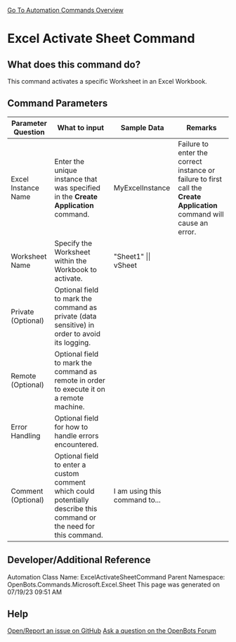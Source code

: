 <!--TITLE: Excel Activate Sheet Command -->
<!-- SUBTITLE: a command in the Microsoft Commands\Excel\Sheet group. -->
[Go To Automation Commands Overview](/automation-commands)


# Excel Activate Sheet Command


## What does this command do?
This command activates a specific Worksheet in an Excel Workbook.


## Command Parameters
| Parameter Question   	| What to input  	|  Sample Data 	| Remarks  	|
| ---                    | ---               | ---           | ---       |
|Excel Instance Name|Enter the unique instance that was specified in the **Create Application** command.|MyExcelInstance|Failure to enter the correct instance or failure to first call the **Create Application** command will cause an error.|
|Worksheet Name|Specify the Worksheet within the Workbook to activate.|"Sheet1" \|\| vSheet||
|Private (Optional)|Optional field to mark the command as private (data sensitive) in order to avoid its logging.|||
|Remote (Optional)|Optional field to mark the command as remote in order to execute it on a remote machine.|||
|Error Handling|Optional field for how to handle errors encountered.|||
|Comment (Optional)|Optional field to enter a custom comment which could potentially describe this command or the need for this command.|I am using this command to...||


## Developer/Additional Reference
Automation Class Name: ExcelActivateSheetCommand
Parent Namespace: OpenBots.Commands.Microsoft.Excel.Sheet
This page was generated on 07/19/23 09:51 AM


## Help
[Open/Report an issue on GitHub](https://github.com/OpenBotsAI/OpenBots.Studio/issues/new)
[Ask a question on the OpenBots Forum](https://openbots.ai/forums/)
